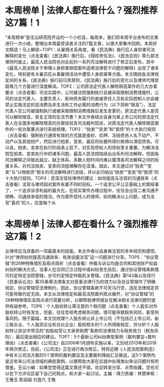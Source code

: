 # 本周榜单 | 法律人都在看什么？强烈推荐这7篇！1

“本周榜单”是无讼研究院开设的一个小栏目，每周末，我们将本周平台发布的文章进行一次小结，整理出本周最受读者关注的7篇文章，以便大家集中回顾。本周好文精选！马上解锁~TOP1：从雇佣关系角度，看《民法典》施行后人身损害司法解释的变化（点击查看）《民法典》施行后，《侵权责任法》、《民法总则》等九部法律同时废止，最高人民法院也对此前的一系列司法解释进行了修正后发布。其中《最高人民法院关于审理人身损害赔偿案件适用法律若干问题的解释》出现了诸多变化，特别是有关雇员在从事雇佣活动中遭受人身损害等方面。本文围绕各法律规定间的关系，《民法典》施行前归责原则，《民法典》施行后的变化以及律师代理思路等几个方面进行深度解读。TOP2：公司原法定代表人解除限高案件的几大办案要点（点击查看）司法实践中，公司被法院强制执行且被采取限制消费措施时，公司的法定代表人、主要负责人、影响债务履行的直接责任人员和实际控制人亦会被禁止实施法定的高消费及非生活和工作必需的消费行为（以下简称“限高”）。法定代表人在公司被强制执行或被采取限制消费措施后发生变更的，原法定代表人是否可以解除限高，恢复正常的生活节奏？本文作者结合自身为某上市公司的原法定代表人在全国多地解除限高的办案经验及司法裁判现状，对原法定代表人解除限高案件的一些办案要点进行系统梳理。TOP3：“拍卖”“变卖”和“抵债”的十大执行规则（点击查看）强制执行通常有效的方式就是查封、扣押、冻结债务人名下动产、不动产以及其他财产，然后进行拍卖、变卖，最后将处置所得价款用以清偿债务。可以说，拍卖、变卖在执行阶段承上启下，对实现债权人的债权至关重要。为解决法院在拍卖、变卖执行中的诸多问题，最高人民法院陆续出台系列司法解释，但因各司法解释之间彼此独立，缺乏体系，多数人短时间内难以厘清各司法解释之间的衔接关系，对司法拍卖、变卖的流程理解存在混淆。因此，本文通过对“拍卖”“变卖”与“以物抵债”相关的司法解释进行总结，并以此归纳出“拍卖”“变卖”和“抵债”的十大执行规则。TOP4：资深法官给律师的建议：如何提高与法官的沟通效率（点击查看）法官与律师因对案件有着不同的目标，一个追求公平公正基础上的案结事了，一个追求诉求利益的最大化，在现实案件办理过程中，往往会出现二者沟通不顺畅、沟通效率低的情况。作为案件受托人的律师，如何解决以上问题，成为法官“喜欢”的人，应是每个从

# 本周榜单 | 法律人都在看什么？强烈推荐这7篇！2

业律师应当具备的一项最基本的技能。本文作者以自身做法官的多年经历和感悟，针对“律师如何提高沟通效率、有效说服法官”这一问题进行分享。TOP5：“协议管辖”的26种特殊情形及观点简析（点击查看）仲裁与诉讼均是合同和其他财产权益纠纷的解决方式，当事人在合同订立过程中或纠纷发生前后，通过协议管辖条款既可约定特定法院管辖，亦可约定特定仲裁机关管辖。《民法典》第143条以及现行《民事诉讼法》第35条等法律条文对民事法律行为的效力以及协议管辖作了明确规定，协议管辖受法律制约，因此，协议管辖条款不可天马行空，违反法律规定将可能导致约定无效。本文从法律规定和最高法院裁判观点展开，对“协议管辖”的26种特殊情形及观点进行简要分析，以期帮助律师朋友在解决相关法律问题时提供有益参考。TOP6：个人股权转让需注意的个税问题（点击查看）个人股东对外股权转让时有发生，但是，往往忽视考虑税务问题，很可能导致税务风险，甚至刑事风险。限于篇幅，本文仅梳理个人股东转让非上市公司（不包括已上市公司、新三板企业、个人独资企业和合伙企业）股权相关的个人所得税规定，并分析个人股权转让协议中常见的“由股权受让方承担税费”条款的法律效力与税务效力（税务风险），最后提出相应的建议。TOP7：5个最新公司纠纷典型案例（裁判要旨+裁判理由）（点击查看）《公司法》自2006年1月颁布实施以来，又历经2013年和2018年两次修正。目前，《公司法》正在进行再次修正。特将近期《人民法院案例选》中有关公司法方面的5个案例的裁判要旨及主要裁判理由汇总推送，这5个案例均是近年来公司法领域的典型案例，以便帮助大家在实践中处理类似争议问题时有所借鉴。无讼小编：如果您觉得这篇文章还不错，欢迎转发分享、点赞收藏，您也可以在下方评论区留下自己的观点，和大家一起讨论。主编：靖力责编：林慧审核：王雅玉 陈丽娟 刘逸凡 王敬

